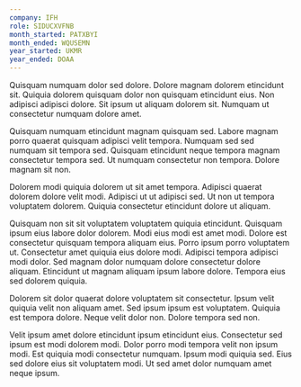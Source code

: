 ```yaml
---
company: IFH
role: SIDUCXVFNB
month_started: PATXBYI
month_ended: WQUSEMN
year_started: UKMR
year_ended: DOAA
---
```


Quisquam numquam dolor sed dolore. Dolore magnam dolorem etincidunt sit. Quiquia dolorem quisquam dolor non quisquam etincidunt eius. Non adipisci adipisci dolore. Sit ipsum ut aliquam dolorem sit. Numquam ut consectetur numquam dolore amet.

Quisquam numquam etincidunt magnam quisquam sed. Labore magnam porro quaerat quisquam adipisci velit tempora. Numquam sed sed numquam sit tempora sed. Quisquam etincidunt neque tempora magnam consectetur tempora sed. Ut numquam consectetur non tempora. Dolore magnam sit non.

Dolorem modi quiquia dolorem ut sit amet tempora. Adipisci quaerat dolorem dolore velit modi. Adipisci ut ut adipisci sed. Ut non ut tempora voluptatem dolorem. Quiquia consectetur etincidunt dolore ut aliquam.

Quisquam non sit sit voluptatem voluptatem quiquia etincidunt. Quisquam ipsum eius labore dolor dolorem. Modi eius modi est amet modi. Dolore est consectetur quisquam tempora aliquam eius. Porro ipsum porro voluptatem ut. Consectetur amet quiquia eius dolore modi. Adipisci tempora adipisci modi dolor. Sed magnam dolor numquam dolore consectetur dolore aliquam. Etincidunt ut magnam aliquam ipsum labore dolore. Tempora eius sed dolorem quiquia.

Dolorem sit dolor quaerat dolore voluptatem sit consectetur. Ipsum velit quiquia velit non aliquam amet. Sed ipsum ipsum est voluptatem. Quiquia est tempora dolore. Neque velit dolor non. Dolore tempora sed non.

Velit ipsum amet dolore etincidunt ipsum etincidunt eius. Consectetur sed ipsum est modi dolorem modi. Dolor porro modi tempora velit non ipsum modi. Est quiquia modi consectetur numquam. Ipsum modi quiquia sed. Eius sed dolore eius sit voluptatem modi. Ut sed amet dolor numquam amet neque ipsum.
    